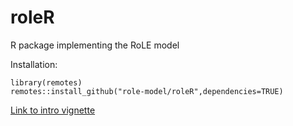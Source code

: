 # roleR
R package implementing the RoLE model

Installation:
```
library(remotes)
remotes::install_github("role-model/roleR",dependencies=TRUE)

```

[Link to intro vignette](https://htmlpreview.github.io/?https://github.com/role-model/roleR/blob/main/vignettes/roleR_use_cases.html)
